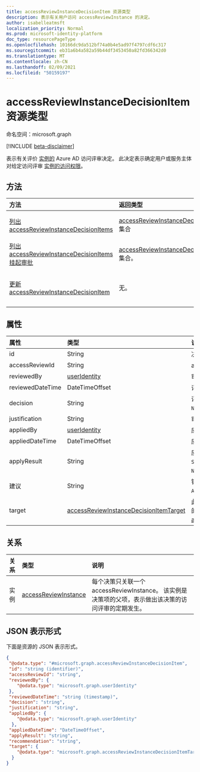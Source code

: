 ```yaml
---
title: accessReviewInstanceDecisionItem 资源类型
description: 表示有关用户访问 accessReviewInstance 的决定。
author: isabelleatmsft
localization_priority: Normal
ms.prod: microsoft-identity-platform
doc_type: resourcePageType
ms.openlocfilehash: 10166dc9da512bf74a0b4e5ad97f4797cdf6c317
ms.sourcegitcommit: eb31a6b4a582a59b44df3453450a82fd366342d0
ms.translationtype: MT
ms.contentlocale: zh-CN
ms.lasthandoff: 02/09/2021
ms.locfileid: "50159197"
---
```

# <a name="accessreviewinstancedecisionitem-resource-type"></a>accessReviewInstanceDecisionItem 资源类型

命名空间：microsoft.graph

[!INCLUDE [beta-disclaimer](../../includes/beta-disclaimer.md)]

表示有关评价 [实例的](accessreviewsv2-root.md) Azure AD 访问评审决定。 此决定表示确定用户或服务主体对给定访问评审 [实例的访问权限](accessreviewinstance.md)。

## <a name="methods"></a>方法

| 方法 | 返回类型 | 说明 |
|:---------------|:--------|:----------|
|[列出 accessReviewInstanceDecisionItems](../api/accessreviewinstancedecisionitem-list.md) | [accessReviewInstanceDecisionItem](accessreviewinstancedecisionitem.md) 集合 | 列出特定 accessReviewInstance 的每一个 accessReviewInstanceDecisionItem。 |
|[列出 accessReviewInstanceDecisionItems 挂起审批](../api/accessreviewinstancedecisionitem-listpendingapproval.md) | [accessReviewInstanceDecisionItem](accessreviewinstancedecisionitem.md) 集合。 | 获取分配给特定 accessReviewInstance 的调用用户的所有 accessReviewInstanceDecisionItems。 |
|[更新 accessReviewInstanceDecisionItem](../api/accessreviewinstancedecisionitem-update.md) | 无。 | 对于分配了呼叫用户审阅者的任何 accessReviewInstanceDecisionItems，调用用户可以通过修补决策对象来记录决策。 |

## <a name="properties"></a>属性
| 属性 | 类型 |  说明 |
| :---------------| :---- | :---------- |
| id | String | 决策的标识符。 |
| accessReviewId | String | accessReviewInstance 父项的标识符。 |
| reviewedBy | [userIdentity](useridentity.md) | 审阅者的标识符。 |
| reviewedDateTime | DateTimeOffset | 评价发生的 DateTime。 |
| decision | String | 评价结果。 可能的值 `Approve` `Deny` ：、、 `NotReviewed` 或 `DontKnow` 。 |
| justification | String | 审阅决策理由。 |
| appliedBy | [userIdentity](useridentity.md) | 应用决策的用户的标识符。 |
| appliedDateTime | DateTimeOffset | 应用审批决定的日期/时间。 |
| applyResult | String | 应用决策的结果。 可能的值 `NotApplied` `Success` `Failed` ：、、、 `NotFound` 或 `NotSupported` 。 |
| 建议 | String | 针对审批决策的系统生成的建议。 可能的值： `Approve` ， `Deny` 或 `NotAvailable` 。  |
| target | [accessReviewInstanceDecisionItemTarget](accessreviewinstancedecisionitemtarget.md)  | 此特定决策的目标。 决策目标可以是不同类型的 - 每个目标都有其自己的特定属性。 请参阅 [accessReviewInstanceDecisionItemTarget](accessreviewinstancedecisionitemtarget.md)。 |

## <a name="relationships"></a>关系

| 关系 | 类型   |说明|
|:---------------|:--------|:----------|
| 实例 |[accessReviewInstance](accessreviewinstance.md) | 每个决策只关联一个 accessReviewInstance。 该实例是决策项的父项，表示做出该决策的访问评审的定期发生。 |


## <a name="json-representation"></a>JSON 表示形式

下面是资源的 JSON 表示形式。

<!-- {
  "blockType": "resource",
  "keyProperty": "id",
  "@odata.type": "microsoft.graph.accessReviewInstanceDecisionItem",
  "openType": true
}
-->

```json
{
 "@odata.type": "#microsoft.graph.accessReviewInstanceDecisionItem",
 "id": "string (identifier)",
 "accessReviewId": "string",
 "reviewedBy": {
    "@odata.type": "microsoft.graph.userIdentity"
 },
 "reviewedDateTime": "string (timestamp)",
 "decision": "string",
 "justification": "string",
 "appliedBy": {
    "@odata.type": "microsoft.graph.userIdentity"
  },
 "appliedDateTime": "DateTimeOffset",
 "applyResult": "string",
 "recommendation": "string",
 "target": {
    "@odata.type": "microsoft.graph.accessReviewInstanceDecisionItemTarget"
  }
}
```

<!--
{
  "type": "#page.annotation",
  "description": "accessReviewInstanceDecisionItem resource",
  "keywords": "",
  "section": "documentation",
  "tocPath": "",
  "suppressions": []
}
-->
